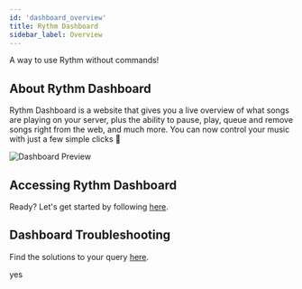 ```yaml
---
id: 'dashboard_overview'
title: Rythm Dashboard
sidebar_label: Overview
---
```

A way to use Rythm without commands!

## About Rythm Dashboard
Rythm Dashboard is a website that gives you a live overview of what songs are playing on your server, plus the ability to pause, play, queue and remove songs right from the web, and much more. You can now control your music with just a few simple clicks 🎉

![Dashboard Preview](/img/docs/dashboard/db-preview.png)
## Accessing Rythm Dashboard
Ready? Let's get started by following [here](/dashboard_usage).

## Dashboard Troubleshooting
Find the solutions to your query [here](/dashboard_troubleshooting).

yes
